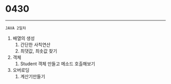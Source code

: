 # 0430

---

```
JAVA 2일차
```

1. 배열의 생성
    1. 간단한 사칙연산
    2. 최댓값, 최솟값 찾기
2. 객체
    1. Student 객체 만들고 메소드 호출해보기
3. 오버로딩
    1. 계산기만들기